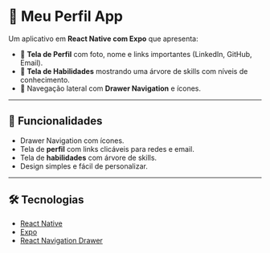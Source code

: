 # 📱 Meu Perfil App

Um aplicativo em **React Native com Expo** que apresenta:

- 👤 **Tela de Perfil** com foto, nome e links importantes (LinkedIn, GitHub, Email).  
- 🌱 **Tela de Habilidades** mostrando uma árvore de skills com níveis de conhecimento.  
- 📂 Navegação lateral com **Drawer Navigation** e ícones.  

---

## 🚀 Funcionalidades
- Drawer Navigation com ícones.  
- Tela de **perfil** com links clicáveis para redes e email.  
- Tela de **habilidades** com árvore de skills.  
- Design simples e fácil de personalizar.  

---

## 🛠️ Tecnologias
- [React Native](https://reactnative.dev/)  
- [Expo](https://expo.dev/)  
- [React Navigation Drawer](https://reactnavigation.org/docs/drawer-navigator/)  
